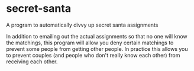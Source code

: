 secret-santa
============

A program to automatically divvy up secret santa assignments


In addition to emailing out the actual assignments so that no one will know the matchings, this program will allow you deny certain matchings to prevent some people from getting other people. In practice this allows you to prevent couples (and people who don't really know each other) from receiving each other.
